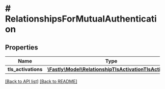 # # RelationshipsForMutualAuthentication

## Properties

Name | Type | Description | Notes
------------ | ------------- | ------------- | -------------
**tls_activations** | [**\Fastly\Model\RelationshipTlsActivationTlsActivation**](RelationshipTlsActivationTlsActivation.md) |  | [optional] 


[[Back to API list]](../../README.md#endpoints) [[Back to README]](../../README.md)
